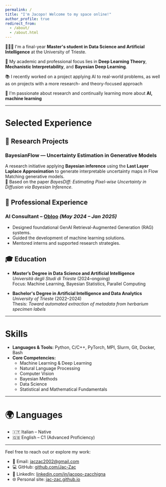 ```yaml
---
permalink: /
title: "I'm Jacopo! Welcome to my space online!"
author_profile: true
redirect_from:
  - /about/
  - /about.html
---
```


👨🏻‍💻 I'm a final-year **Master's student in Data Science and Artificial Intelligence** at the University of Trieste.

🔬 My academic and professional focus lies in **Deep Learning Theory**, **Mechanistic Interpretability**, and **Bayesian Deep Learning**.

📚 I recently worked on a project applying AI to real-world problems, as well as on projects with a more research- and theory-focused approach

🧠 I'm passionate about research and continually learning more about **AI, machine learning**

---

# Selected Experience

## 🧪 Research Projects

### **BayesianFlow — Uncertainty Estimation in Generative Models**

A research initiative applying **Bayesian inference** using the **Last Layer Laplace Approximation** to generate interpretable uncertainty maps in Flow Matching generative models.  
📄 Based on the paper _BayesDiff: Estimating Pixel-wise Uncertainty in Diffusion via Bayesian Inference_.

## 💼 Professional Experience

### **AI Consultant** – [Obloo](https://obloo.vc) _(May 2024 – Jan 2025)_

- Designed foundational GenAI Retrieval-Augmented Generation (RAG) systems.
- Guided the development of machine learning solutions.
- Mentored interns and supported research strategies.

## 🎓 Education

- **Master’s Degree in Data Science and Artificial Intelligence**  
  _Università degli Studi di Trieste_ (2024–ongoing)  
  Focus: Machine Learning, Bayesian Statistics, Parallel Computing

- **Bachelor's Degree in Artificial Intelligence and Data Analytics**  
  _University of Trieste_ (2022–2024)  
  Thesis: _Toward automated extraction of metadata from herbarium specimen labels_

---

# Skills

- **Languages & Tools:** Python, C/C++, PyTorch, MPI, Slurm, Git, Docker, Bash
- **Core Competencies:**
  - Machine Learning & Deep Learning
  - Natural Language Processing
  - Computer Vision
  - Bayesian Methods
  - Data Science
  - Statistical and Mathematical Fundamentals

---

# 🌍 Languages

- 🇮🇹 Italian – Native
- 🇬🇧 English – C1 (Advanced Proficiency)

---

Feel free to reach out or explore my work:

- 📧 Email: [jaczac2002@gmail.com](mailto:jaczac2002@gmail.com)
- 💻 GitHub: [github.com/Jac-Zac](https://github.com/Jac-Zac)
- 🔗 LinkedIn: [linkedin.com/in/jacopo-zacchigna](https://linkedin.com/in/jacopo-zacchigna)
- 🌐 Personal site: [jac-zac.github.io](https://jac-zac.github.io)
